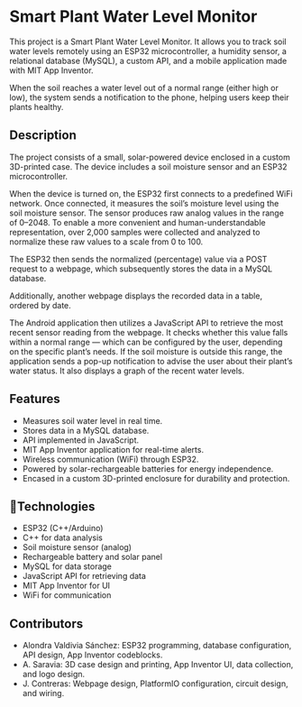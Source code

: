 # Smart Plant Water Level Monitor

This project is a Smart Plant Water Level Monitor.
It allows you to track soil water levels remotely using an ESP32 microcontroller, a humidity sensor, a relational database (MySQL), a custom API, and a mobile application made with MIT App Inventor.

When the soil reaches a water level out of a normal range (either high or low), the system sends a notification to the phone, helping users keep their plants healthy.
## Description

The project consists of a small, solar-powered device enclosed in a custom 3D-printed case. The device includes a soil moisture sensor and an ESP32 microcontroller.

When the device is turned on, the ESP32 first connects to a predefined WiFi network. Once connected, it measures the soil’s moisture level using the soil moisture sensor. The sensor produces raw analog values in the range of 0–2048. To enable a more convenient and human-understandable representation, over 2,000 samples were collected and analyzed to normalize these raw values to a scale from 0 to 100.

The ESP32 then sends the normalized (percentage) value via a POST request to a webpage, which subsequently stores the data in a MySQL database.

Additionally, another webpage displays the recorded data in a table, ordered by date.

The Android application then utilizes a JavaScript API to retrieve the most recent sensor reading from the webpage. It checks whether this value falls within a normal range — which can be configured by the user, depending on the specific plant’s needs. If the soil moisture is outside this range, the application sends a pop-up notification to advise the user about their plant’s water status. It also displays a graph of the recent water levels.

## Features

- Measures soil water level in real time.
- Stores data in a MySQL database.
- API implemented in JavaScript.
- MIT App Inventor application for real-time alerts.
- Wireless communication (WiFi) through ESP32.
- Powered by solar-rechargeable batteries for energy independence.
- Encased in a custom 3D-printed enclosure for durability and protection.

## 🔹Technologies

- ESP32 (C++/Arduino)
- C++ for data analysis
- Soil moisture sensor (analog)
- Rechargeable battery and solar panel
- MySQL for data storage
- JavaScript API for retrieving data
- MIT App Inventor for UI
- WiFi for communication

## Contributors
- Alondra Valdivia Sánchez: ESP32 programming, database configuration, API design, App Inventor codeblocks.
- A. Saravia: 3D case design and printing, App Inventor UI, data collection, and logo design.
- J. Contreras: Webpage design, PlatformIO configuration, circuit design, and wiring.
